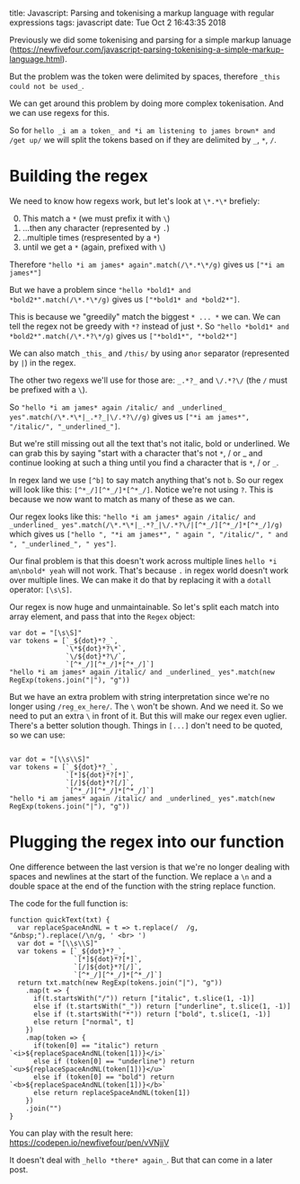 title: Javascript: Parsing and tokenising a markup language with regular expressions
tags: javascript
date: Tue Oct 2 16:43:35 2018

Previously we did some tokenising and parsing for a simple markup lanuage (https://newfivefour.com/javascript-parsing-tokenising-a-simple-markup-language.html).

But the problem was the token were delimited by spaces, therefore `_this could not be used_`.

We can get around this problem by doing more complex tokenisation. And we can use regexs for this.

So for `hello _i am a token_ and *i am listening to james brown* and /get up/` we will split the tokens based on if they are delimited by `_`, `*`, `/`.

Building the regex
===

We need to know how regexs work, but let's look at `\*.*\*` brefiely:

0. This match a `*` (we must prefix it with `\`)
0. ...then any character (represented by `.`)
0. ..multiple times (respresented by a `*`)
0. until we get a `*` (again, prefixed with `\`)

Therefore `"hello *i am james* again".match(/\*.*\*/g)` gives us `["*i am james*"]`

But we have a problem since `"hello *bold1* and *bold2*".match(/\*.*\*/g)` gives us `["*bold1* and *bold2*"]`.

This is because we "greedily" match the biggest `* ... *` we can. We can tell the regex not be greedy with `*?` instead of just `*`. So `"hello *bold1* and *bold2*".match(/\*.*?\*/g)` gives us `["*bold1*", "*bold2*"]`

We can also match `_this_` and `/this/` by using an`or` separator (represented by `|`) in the regex.

The other two regexs we'll use for those are: `_.*?_` and `\/.*?\/` (the `/` must be prefixed with a `\`).

So `"hello *i am james* again /italic/ and _underlined_ yes".match(/\*.*\*|_.*?_|\/.*?\//g)` gives us `["*i am james*", "/italic/", "_underlined_"]`.

But we're still missing out all the text that's not italic, bold or underlined. We can grab this by saying "start with a character that's not `*`, / or _ and continue looking at such a thing until you find a character that is `*`, / or `_`. 

In regex land we use `[^b]` to say match anything that's not `b`. So our regex will look like this: `[^*_/][^*_/]*[^*_/]`. Notice we're not using `?`. This is because we now want to match as many of these as we can.

Our regex looks like this: `"hello *i am james* again /italic/ and _underlined_ yes".match(/\*.*\*|_.*?_|\/.*?\/|[^*_/][^*_/]*[^*_/]/g)` which gives us `["hello ", "*i am james*", " again ", "/italic/", " and ", "_underlined_", " yes"]`.

Our final problem is that this doesn't work across multiple lines `hello *i am\nbold* yeah` will not work. That's because `.` in regex world doesn't work over multiple lines. We can make it do that by replacing it with a `dotall` operator: `[\s\S]`.

Our regex is now huge and unmaintainable. So let's split each match into array element, and pass that into the `Regex` object:

```
var dot = "[\s\S]"
var tokens = [`_${dot}*?_`, 
              `\*${dot}*?\*`, 
              `\/${dot}*?\/`, 
              `[^*_/][^*_/]*[^*_/]`]
"hello *i am james* again /italic/ and _underlined_ yes".match(new RegExp(tokens.join("|"), "g"))
```

But we have an extra problem with string interpretation since we're no longer using `/reg_ex_here/`. The `\` won't be shown. And we need it. So we need to put an extra `\` in front of it. But this will make our regex even uglier. There's a better solution though. Things in `[...]` don't need to be quoted, so we can use:

```

var dot = "[\\s\\S]"
var tokens = [`_${dot}*?_`, 
              `[*]${dot}*?[*]`, 
              `[/]${dot}*?[/]`, 
              `[^*_/][^*_/]*[^*_/]`]
"hello *i am james* again /italic/ and _underlined_ yes".match(new RegExp(tokens.join("|"), "g"))
```

Plugging the regex into our function
===

One difference between the last version is that we're no longer dealing with spaces and newlines at the start of the function. We replace a `\n` and a double space at the end of the function with the string replace function.

The code for the full function is:

```
function quickText(txt) {
  var replaceSpaceAndNL = t => t.replace(/  /g, "&nbsp;").replace(/\n/g, ' <br> ')
  var dot = "[\\s\\S]"
  var tokens = [`_${dot}*?_`, 
                `[*]${dot}*?[*]`, 
                `[/]${dot}*?[/]`, 
                `[^*_/][^*_/]*[^*_/]`]
  return txt.match(new RegExp(tokens.join("|"), "g"))
    .map(t => {
      if(t.startsWith("/")) return ["italic", t.slice(1, -1)]
      else if (t.startsWith("_")) return ["underline", t.slice(1, -1)]
      else if (t.startsWith("*")) return ["bold", t.slice(1, -1)]
      else return ["normal", t]
    })
    .map(token => {
      if(token[0] == "italic") return `<i>${replaceSpaceAndNL(token[1])}</i>`
      else if (token[0] == "underline") return `<u>${replaceSpaceAndNL(token[1])}</u>`
      else if (token[0] == "bold") return `<b>${replaceSpaceAndNL(token[1])}</b>`
      else return replaceSpaceAndNL(token[1])
    })
    .join("")
}
```

You can play with the result here: https://codepen.io/newfivefour/pen/vVNjjV

It doesn't deal with `_hello *there* again_`. But that can come in a later post.

